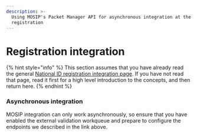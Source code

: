 ```yaml
---
description: >-
  Using MOSIP's Packet Manager API for asynchronous integration at the point of
  registration
---
```


# Registration integration

{% hint style="info" %}
This section assumes that you have already read the general [National ID registration integration page](../registration-integration.md).   If you have not read that page, read it first for a high level introduction to the concepts, and then return here.
{% endhint %}

### Asynchronous integration

MOSIP integration can only work asynchronously, so ensure that you have enabled the external validation workqueue and prepare to configure the endpoints we described in the link above.

